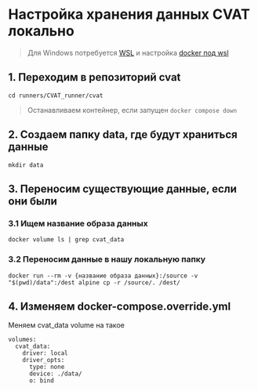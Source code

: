 # Настройка хранения данных CVAT локально

> Для Windows потребуется [WSL](../wsl_download.md) и настройка [docker под wsl](../docker_to_wsl.md)

## 1. Переходим в репозиторий cvat
```
cd runners/CVAT_runner/cvat
```  
> Останавливаем контейнер, если запущен `docker compose down`  

## 2. Создаем папку data, где будут храниться данные
```
mkdir data
```

## 3. Переносим существующие данные, если они были

### 3.1 Ищем название образа данных   
`docker volume ls | grep cvat_data`

### 3.2 Переносим данные в нашу локальную папку

```
docker run --rm -v {название образа данных}:/source -v "$(pwd)/data":/dest alpine cp -r /source/. /dest/
```

## 4. Изменяем docker-compose.override.yml  
Меняем cvat_data volume на такое
```
volumes:
  cvat_data:
    driver: local
    driver_opts:
      type: none
      device: ./data/
      o: bind
```
